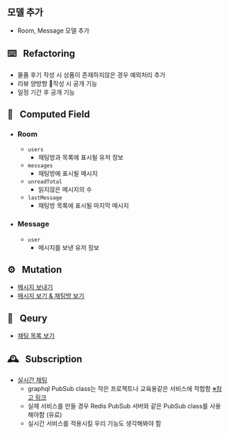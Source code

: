 ## 모델 추가
- Room, Message 모델 추가

## ⌨️ &nbsp;&nbsp;Refactoring
- 물품 후기 작성 시 상품이 존재하지않은 경우 예외처리 추가
- 리뷰 양방향 작성 시 공개 기능
- 일정 기간 후 공개 기능

## 📲 &nbsp;&nbsp;Computed Field
- ### Room
  - `users` 
    - 채팅방과 목록에 표시될 유저 정보
  - `messages`
    - 채팅방에 표시될 메시지
  - `unreadTotal`
    - 읽지않은 메시지의 수
  - `lastMessage`
    - 채팅방 목록에 표시될 마지막 메시지
- ### Message
  - `user`
    - 메시지를 보낸 유저 정보
  
## ⚙️ &nbsp;&nbsp;Mutation
- [메시지 보내기](../src/messages/sendMessage/sendMessage.resolvers.ts)
- [매시지 보기 & 채팅방 보기](../src/messages/seeRoom/seeRoom.resolvers.ts)

## 📃 &nbsp;&nbsp;Qeury
- [채팅 목록 보기](../src/messages/seeRooms/seeRooms.resolvers.ts)

## 🕰 &nbsp;&nbsp;Subscription
- [실시간 채팅](../src/messages/roomUpdate/roomUpdate.resolvers.ts)
  - graphql PubSub class는 작은 프로젝트나 교육용같은 서비스에 적합함 [※참고 링크](https://www.apollographql.com/docs/apollo-server/data/subscriptions/#the-pubsub-class)
  - 실제 서비스를 만들 경우 Redis PubSub 서버와 같은 PubSub class를 사용해야함 (유료)
  - 실시간 서비스를 적용시킬 우리 기능도 생각해봐야 함